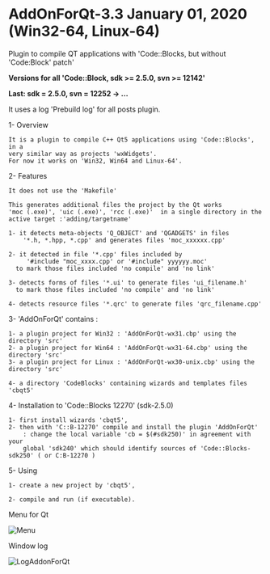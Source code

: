 # AddOnForQt-3.3 January 01, 2020 (Win32-64, Linux-64)

Plugin to compile QT applications with 'Code::Blocks, but without 'Code:Block' patch'

**Versions for all 'Code::Block, sdk >= 2.5.0, svn >= 12142'**

**Last: sdk = 2.5.0, svn = 12252 -> ...**

It uses a log 'Prebuild log' for all posts plugin.

1- Overview

    It is a plugin to compile C++ Qt5 applications using 'Code::Blocks', in a 
	very similar way as projects 'wxWidgets'.
    For now it works on 'Win32, Win64 and Linux-64'.

2- Features

    It does not use the 'Makefile'

    This generates additional files the project by the Qt works
	'moc (.exe)', 'uic (.exe)', 'rcc (.exe)'  in a single directory in the 
	active target :'adding/targetname'

    1- it detects meta-objects 'Q_OBJECT' and 'QGADGETS' in files
        '*.h, *.hpp, *.cpp' and generates files 'moc_xxxxxx.cpp'

    2- it detected in file '*.cpp' files included by
         '#include "moc_xxxx.cpp' or '#include" yyyyyy.moc'
      to mark those files included 'no compile' and 'no link'

    3- detects forms of files '*.ui' to generate files 'ui_filename.h'
      to mark those files included 'no compile' and 'no link'

    4- detects resource files '*.qrc' to generate files 'qrc_filename.cpp'

3- 'AddOnForQt' contains :

	1- a plugin project for Win32 : 'AddOnForQt-wx31.cbp' using the directory 'src'
	2- a plugin project for Win64 : 'AddOnForQt-wx31-64.cbp' using the directory 'src'
	3- a plugin project for Linux : 'AddOnForQt-wx30-unix.cbp' using the directory 'src'

	4- a directory 'CodeBlocks' containing wizards and templates files 'cbqt5'


4- Installation to 'Code::Blocks 12270' (sdk-2.5.0)

	1- first install wizards 'cbqt5',
	2- then with 'C::B-12270' compile and install the plugin 'AddOnForQt' 
        : change the local variable 'cb = $(#sdk250)' in agreement with your 
        global 'sdk240' which should identify sources of 'Code::Blocks-sdk250' ( or C:B-12270 )

5- Using

    1- create a new project by 'cbqt5',

    2- compile and run (if executable).


Menu for Qt

![Menu](https://github.com/LETARTARE/AddOnForQt/raw/Images/3.3/MenuAddOn.png "MenuAddonForQt")


Window log 

![LogAddonForQt](https://github.com/LETARTARE/AddOnForQt/raw/Images/3.3/LogAddOn.png "LogAddonForQt")

